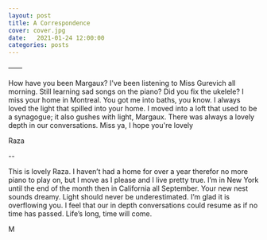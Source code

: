 ```yaml
---
layout: post
title: A Correspondence
cover: cover.jpg
date:   2021-01-24 12:00:00
categories: posts
---
```


——

How have you been Margaux? I've been listening to Miss Gurevich all morning. Still learning sad songs on the piano? Did you fix the ukelele? I miss your home in Montreal. You got me into baths, you know. I always loved the light that spilled into your home. I moved into a loft that used to be a synagogue; it also gushes with light, Margaux. There was always a lovely depth in our conversations. Miss ya, I hope you're lovely

Raza

--

This is lovely Raza. I haven’t had a home for over a year therefor no more piano to play on, but I move as I please and I live pretty true. I’m in New York until the end of the month then in California all September. Your new nest sounds dreamy. Light should never be underestimated. I’m glad it is overflowing you. I feel that our in depth conversations could resume as if no time has passed. Life’s long, time will come.

M
